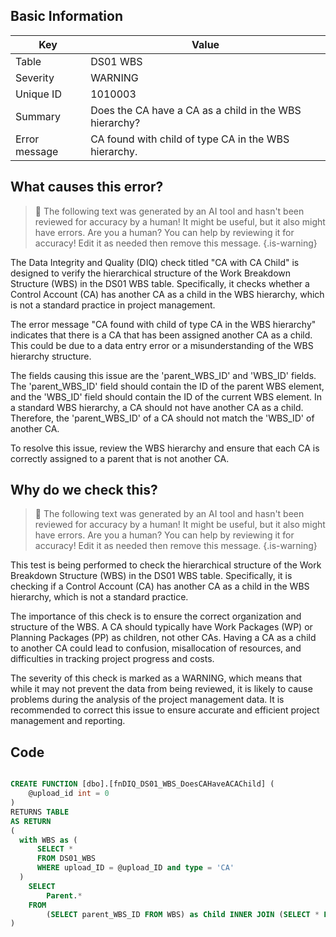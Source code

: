 ## Basic Information
| Key         | Value          |
|-------------|----------------|
| Table       | DS01 WBS |
| Severity    | WARNING |
| Unique ID   | 1010003   |
| Summary     | Does the CA have a CA as a child in the WBS hierarchy? |
| Error message | CA found with child of type CA in the WBS hierarchy. |

## What causes this error?

> :robot: The following text was generated by an AI tool and hasn't been reviewed for accuracy by a human! It might be useful, but it also might have errors. Are you a human? You can help by reviewing it for accuracy! Edit it as needed then remove this message.
{.is-warning}

The Data Integrity and Quality (DIQ) check titled "CA with CA Child" is designed to verify the hierarchical structure of the Work Breakdown Structure (WBS) in the DS01 WBS table. Specifically, it checks whether a Control Account (CA) has another CA as a child in the WBS hierarchy, which is not a standard practice in project management.

The error message "CA found with child of type CA in the WBS hierarchy" indicates that there is a CA that has been assigned another CA as a child. This could be due to a data entry error or a misunderstanding of the WBS hierarchy structure.

The fields causing this issue are the 'parent_WBS_ID' and 'WBS_ID' fields. The 'parent_WBS_ID' field should contain the ID of the parent WBS element, and the 'WBS_ID' field should contain the ID of the current WBS element. In a standard WBS hierarchy, a CA should not have another CA as a child. Therefore, the 'parent_WBS_ID' of a CA should not match the 'WBS_ID' of another CA.

To resolve this issue, review the WBS hierarchy and ensure that each CA is correctly assigned to a parent that is not another CA.
## Why do we check this?

> :robot: The following text was generated by an AI tool and hasn't been reviewed for accuracy by a human! It might be useful, but it also might have errors. Are you a human? You can help by reviewing it for accuracy! Edit it as needed then remove this message.
{.is-warning}

This test is being performed to check the hierarchical structure of the Work Breakdown Structure (WBS) in the DS01 WBS table. Specifically, it is checking if a Control Account (CA) has another CA as a child in the WBS hierarchy, which is not a standard practice. 

The importance of this check is to ensure the correct organization and structure of the WBS. A CA should typically have Work Packages (WP) or Planning Packages (PP) as children, not other CAs. Having a CA as a child to another CA could lead to confusion, misallocation of resources, and difficulties in tracking project progress and costs. 

The severity of this check is marked as a WARNING, which means that while it may not prevent the data from being reviewed, it is likely to cause problems during the analysis of the project management data. It is recommended to correct this issue to ensure accurate and efficient project management and reporting.
## Code

```sql

CREATE FUNCTION [dbo].[fnDIQ_DS01_WBS_DoesCAHaveACAChild] (
	@upload_id int = 0
)
RETURNS TABLE
AS RETURN
(
  with WBS as (
      SELECT * 
      FROM DS01_WBS 
      WHERE upload_ID = @upload_ID and type = 'CA'
  )
	SELECT 
		Parent.*
	FROM
		(SELECT parent_WBS_ID FROM WBS) as Child INNER JOIN (SELECT * FROM WBS) as Parent ON Child.parent_WBS_ID = Parent.WBS_ID
)
```
